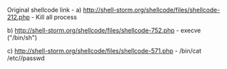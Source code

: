 Original shellcode link -
a) http://shell-storm.org/shellcode/files/shellcode-212.php - Kill all process

b) http://shell-storm.org/shellcode/files/shellcode-752.php - execve ("/bin/sh")

c) http://shell-storm.org/shellcode/files/shellcode-571.php - /bin/cat /etc//passwd
